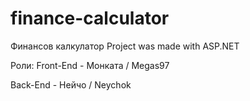 # finance-calculator
Финансов калкулатор
Project was made with ASP.NET

Роли:
Front-End -  Монката / Megas97

Back-End - Нейчо / Neychok
